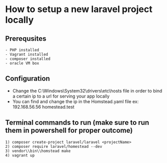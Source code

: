 # How to setup a new laravel project locally

## Prerequsites

    - PHP installed
    - Vagrant installed
    - composer installed
    - oracle VM box

## Configuration

- Change the C:\Windows\System32\drivers\etc\hosts file in order to bind a certain ip to a url for serving your app locally
- You can find and change the ip in the Homstead.yaml file
ex: 192.168.56.56  homestead.test

## Terminal commands to run (make sure to run them in powershell for proper outcome)

    1) composer create-project laravel/laravel <projectName>
    2) composer require laravel/homestead --dev
    3) vendor\\bin\\homstead make
    4) vagrant up
